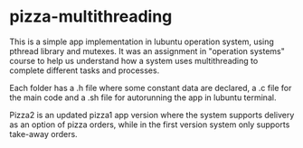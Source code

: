 # pizza-multithreading

This is a simple app implementation in lubuntu operation system, using pthread library and mutexes. It was an assignment in "operation systems" course to help us understand how a system uses multithreading to complete different tasks and processes. 

Each folder has a .h file where some constant data are declared, a .c file for the main code and a .sh file for autorunning the app in lubuntu terminal.

Pizza2 is an updated pizza1 app version where the system supports delivery as an option of pizza orders, while in the first version system only supports take-away orders.
